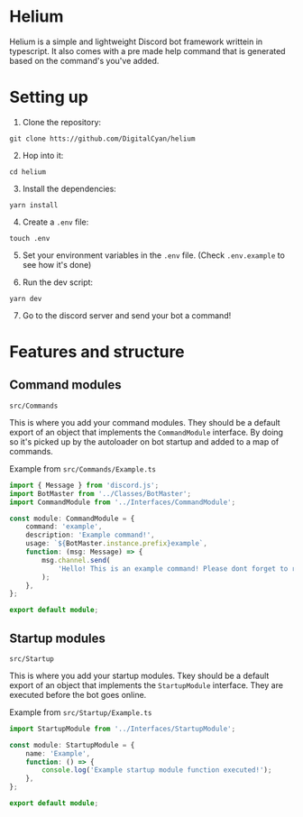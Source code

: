# Helium
Helium is a simple and lightweight Discord bot framework writtein in typescript. It also comes with a pre made help command that is generated based on the command's you've added.

# Setting up
1. Clone the repository:
```
git clone htts://github.com/DigitalCyan/helium
```

2. Hop into it:
```
cd helium
```

3. Install the dependencies:
```
yarn install
```

4. Create a `.env` file:
```
touch .env
```

5. Set your environment variables in the `.env` file. (Check `.env.example` to see how it's done)

6. Run the dev script:
```
yarn dev
```

7. Go to the discord server and send your bot a command!

# Features and structure
## Command modules
`src/Commands`

This is where you add your command modules. They should be a default export of an object that implements the `CommandModule` interface. By doing so it's picked up by the autoloader on bot startup and added to a map of commands.

Example from `src/Commands/Example.ts`
```ts
import { Message } from 'discord.js';
import BotMaster from '../Classes/BotMaster';
import CommandModule from '../Interfaces/CommandModule';

const module: CommandModule = {
    command: 'example',
    description: 'Example command!',
    usage: `${BotMaster.instance.prefix}example`,
    function: (msg: Message) => {
        msg.channel.send(
            'Hello! This is an example command! Please dont forget to remove it!'
        );
    },
};

export default module;
```

## Startup modules
`src/Startup`

This is where you add your startup modules. Tkey should be a default export of an object that implements the `StartupModule` interface. They are executed before the bot goes online.

Example from `src/Startup/Example.ts`
```ts
import StartupModule from '../Interfaces/StartupModule';

const module: StartupModule = {
    name: 'Example',
    function: () => {
        console.log('Example startup module function executed!');
    },
};

export default module;
```